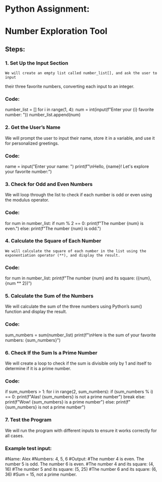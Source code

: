 # Python Assignment: #
   # Number Exploration Tool #
## Steps: ##
### 1. Set Up the Input Section ###
    We will create an empty list called number_list[], and ask the user to input 
their three favorite numbers, converting each input to an integer.
### Code: ###
number_list = []
for i in range(1, 4):
    num = int(input(f"Enter your {i} favorite number: "))
    number_list.append(num)
### 2. Get the User’s Name ###
   We will prompt the user to input their name, store it in a variable, and use it for personalized greetings.
### Code: ###
name = input("Enter your name: ")
print(f"\nHello, {name}! Let's explore your favorite number:")
### 3. Check for Odd and Even Numbers ###
   We will loop through the list to check if each number is odd or even using the modulus operator.
### Code: ###
for num in number_list:
    if num % 2 == 0:
        print(f"The number {num} is even.")
    else:
        print(f"The number {num} is odd.")
### 4. Calculate the Square of Each Number ###
    We will calculate the square of each number in the list using the exponentiation operator (**), and display the result.
### Code: ###
for num in number_list:
    print(f"The number {num} and its square: ({num}, {num ** 2})")
### 5. Calculate the Sum of the Numbers ###
   We will calculate the sum of the three numbers using Python’s sum() function and display the result.
### Code: ###
sum_numbers = sum(number_list)
print(f"\nHere is the sum of your favorite numbers: {sum_numbers}")
### 6. Check If the Sum Is a Prime Number ###
   We will create a loop to check if the sum is divisible only by 1 and itself to determine if it is a prime number.
### Code: ###
if sum_numbers > 1:
    for i in range(2, sum_numbers):
        if (sum_numbers % i) == 0:
            print(f"Alas! {sum_numbers} is not a prime number")
            break
    else:
        print(f"Wow! {sum_numbers} is a prime number")
else:
    print(f"{sum_numbers} is not a prime number")
### 7. Test the Program ###
  We will run the program with different inputs to ensure it works correctly for all cases.
### Example test input: ###
#Name: Alex
#Numbers: 4, 5, 6
#Output:
#The number 4 is even. The number 5 is odd. The number 6 is even.
#The number 4 and its square: (4, 16)
#The number 5 and its square: (5, 25)
#The number 6 and its square: (6, 36)
#Sum = 15, not a prime number.





